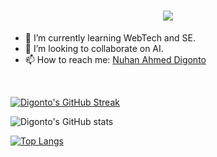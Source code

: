 
<h1 align="center">
  <a href="https://git.io/typing-svg">
    <img src="https://readme-typing-svg.herokuapp.com/?lines=I'm+Nuhan+Ahmed+Digonto;&center=true&size=30">
  </a>
</h1>



- 🌱 I’m currently learning WebTech and SE.
- 👯 I’m looking to collaborate on AI.
- 📫 How to reach me: <a href="https://www.facebook.com/dig.ontoh1516/"> Nuhan Ahmed Digonto </a>

<br>


[![Digonto's GitHub Streak](https://streak-stats.demolab.com?user=nuhan20&theme=blueberry_duo&mode=weekly)](https://git.io/streak-stats)

![Digonto's GitHub stats](https://github-readme-stats.vercel.app/api?username=nuhan20&show_icons=true&theme=radical)

[![Top Langs](https://github-readme-stats.vercel.app/api/top-langs/?username=nuhan20&layout=compact&bg_color=151515&text_color=ffffff&card_width=445&title_color=fff)](https://github.com/anuraghazra/github-readme-stats)


